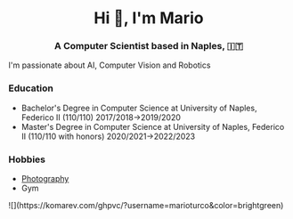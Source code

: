 <h1 align="center">Hi 👋, I'm Mario </h1>

<h3 align="center">A Computer Scientist based in Naples, &#127470;&#127481; </h3>
I'm passionate about AI, Computer Vision and Robotics

<h3>Education</h3>
<ul>
<li> Bachelor's Degree in Computer Science at University of Naples, Federico II (110/110)  2017/2018->2019/2020</l1>
<li> Master's Degree in Computer Science at University of Naples, Federico II (110/110 with honors) 2020/2021->2022/2023 </l1>
</ul>


<h3>Hobbies</h3>
<ul>
<li> <a href="https://www.flickr.com/photos/turcomario/"> Photography </a> </li>
<li> Gym </li> 
</ul>
![](https://komarev.com/ghpvc/?username=marioturco&color=brightgreen)
